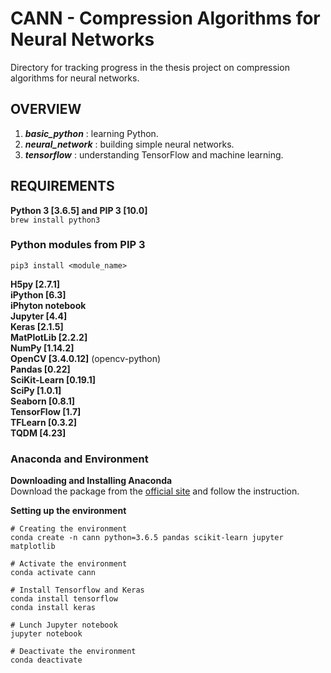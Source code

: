 # CANN - Compression Algorithms for Neural Networks

Directory for tracking progress in the thesis project on compression algorithms for neural networks.

## OVERVIEW

1. _**basic_python**_ : learning Python.
2. _**neural_network**_ : building simple neural networks.
3. _**tensorflow**_ : understanding TensorFlow and machine learning.

## REQUIREMENTS
 
**Python 3 [3.6.5] and PIP 3 [10.0]**  
`brew install python3`
 

### Python modules from PIP 3

`pip3 install <module_name>`  

**H5py [2.7.1]**  
**iPython [6.3]**  
**iPhyton notebook**  
**Jupyter [4.4]**  
**Keras [2.1.5]**  
**MatPlotLib [2.2.2]**  
**NumPy [1.14.2]**  
**OpenCV [3.4.0.12]** (opencv-python)  
**Pandas [0.22]**  
**SciKit-Learn [0.19.1]**  
**SciPy [1.0.1]**  
**Seaborn [0.8.1]**  
**TensorFlow [1.7]**  
**TFLearn [0.3.2]**    
**TQDM [4.23]**  

### Anaconda and Environment

**Downloading and Installing Anaconda**  
Download the package from the [official site](https://www.anaconda.com/download/#macos) and follow the instruction.  
  
**Setting up the environment**  
```
# Creating the environment
conda create -n cann python=3.6.5 pandas scikit-learn jupyter matplotlib

# Activate the environment
conda activate cann

# Install Tensorflow and Keras
conda install tensorflow
conda install keras

# Lunch Jupyter notebook
jupyter notebook

# Deactivate the environment
conda deactivate
```
